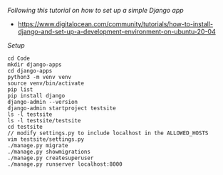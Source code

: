 

*Following this tutorial on how to set up a simple Django app*
- https://www.digitalocean.com/community/tutorials/how-to-install-django-and-set-up-a-development-environment-on-ubuntu-20-04

*Setup*
```
cd Code
mkdir django-apps
cd django-apps
python3 -m venv venv
source venv/bin/activate
pip list
pip install django
django-admin --version
django-admin startproject testsite
ls -l testsite
ls -l testsite/testsite
cd testsite
// modify settings.py to include localhost in the ALLOWED_HOSTS
vim testsite/settings.py
./manage.py migrate
./manage.py showmigrations
./manage.py createsuperuser
./manage.py runserver localhost:8000
```

